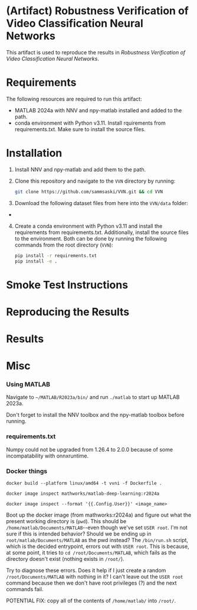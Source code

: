 # (Artifact) Robustness Verification of Video Classification Neural Networks

This artifact is used to reproduce the results in _Robustness Verification of Video Classification Neural Networks_.

# Requirements

The following resources are required to run this artifact:

- MATLAB 2024a with NNV and npy-matlab installed and added to the path.
- conda environment with Python v3.11. Install rquirements from requirements.txt. Make sure to install the source files.

# Installation

1. Install NNV and npy-matlab and add them to the path.
2. Clone this repository and navigate to the `VVN` directory by running:

   ```bash
   git clone https://github.com/sammsaski/VVN.git && cd VVN
   ```

3. Download the following dataset files from here into the `VVN/data` folder:

-

4. Create a conda environment with Python v3.11 and install the requirements from requirements.txt. Additionally, install the source files to the environment. Both can be done by running the following commands from the root directory (`VVN`):
   ```bash
   pip install -r requirements.txt
   pip install -e .
   ```

# Smoke Test Instructions

# Reproducing the Results

# Results

# Misc

### Using MATLAB

Navigate to `~/MATLAB/R2023a/bin/` and run `./matlab` to start up MATLAB 2023a.

Don't forget to install the NNV toolbox and the npy-matlab toolbox before running.

### requirements.txt

Numpy could not be upgraded from 1.26.4 to 2.0.0 because of some incompatability with onnxruntime.

### Docker things

```
docker build --platform linux/amd64 -t vvni -f Dockerfile .

docker image inspect mathworks/matlab-deep-learning:r2024a

docker image inspect --format '{{.Config.User}}' <image_name>
```

Boot up the docker image (from mathworks:r2024a) and figure out what the present working directory is (`pwd`). This should be `/home/matlab/Documents/MATLAB`--even though we've set `USER root`. I'm not sure if this is intended behavior? Should we be ending up in `root/matlab/Documents/MATLAB` as the pwd instead? The `/bin/run.sh` script, which is the decided entrypoint, errors out with `USER root`. This is because, at some point, it tries to `cd /root/Documents/MATLAB`, which fails as the directory doesn't exist (nothing exists in `/root/`).

Try to diagnose these errors. Does it help if I just create a random `/root/Documents/MATLAB` with nothing in it? I can't leave out the `USER root` command because then we don't have root privileges (?) and the next commands fail.

POTENTIAL FIX: copy all of the contents of `/home/matlab/` into `/root/`.
